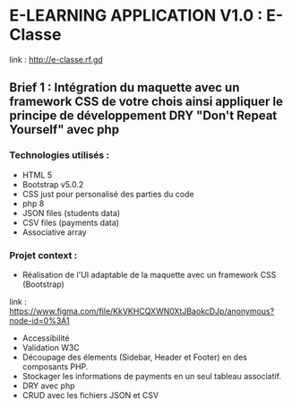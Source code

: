 # E-LEARNING APPLICATION V1.0 : E-Classe

   link : http://e-classe.rf.gd

## Brief 1 : Intégration du maquette avec un framework CSS de votre chois ainsi appliquer le principe de développement DRY "Don't Repeat Yourself" avec php

### Technologies utilisés : 
    
* HTML 5 
* Bootstrap v5.0.2
* CSS just pour personalisé des parties du code
* php 8
* JSON files (students data)
* CSV files (payments data)
* Associative array
### Projet context :

* Réalisation de l'UI adaptable de la maquette avec un framework CSS (Bootstrap)

link : https://www.figma.com/file/KkVKHCQXWN0XtJBaokcDJp/anonymous?node-id=0%3A1
    
* Accessibilité
* Validation W3C
* Découpage des élements (Sidebar, Header et Footer) en des composants PHP.
* Stockager les informations de payments en un seul tableau associatif.
* DRY avec php
* CRUD avec les fichiers JSON et CSV